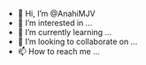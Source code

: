 - 👋 Hi, I’m @AnahiMJV
- 👀 I’m interested in ...
- 🌱 I’m currently learning ...
- 💞️ I’m looking to collaborate on ...
- 📫 How to reach me ...

<!---
AnahiMJV/AnahiMJV is a ✨ special ✨ repository because its `README.md` (this file) appears on your GitHub profile.
You can click the Preview link to take a look at your changes.
--->
